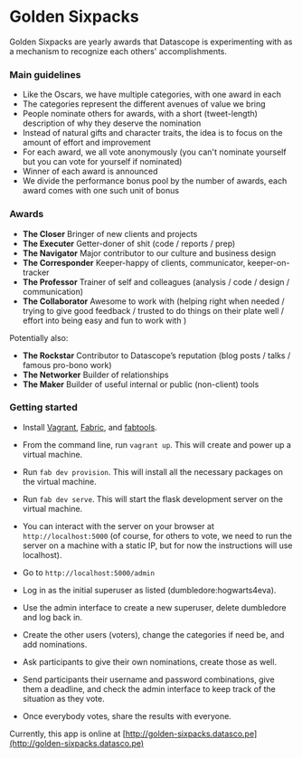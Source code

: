 # Golden Sixpacks

Golden Sixpacks are yearly awards that Datascope is experimenting with
as a mechanism to recognize each others' accomplishments.

### Main guidelines

- Like the Oscars, we have multiple categories, with one award in each
- The categories represent the different avenues of value we bring
- People nominate others for awards, with a short (tweet-length)
  description of why they deserve the nomination
- Instead of natural gifts and character traits, the idea is to focus on the amount of effort and improvement
- For each award, we all vote anonymously (you can't nominate yourself but you can vote for yourself if nominated)
- Winner of each award is announced
- We divide the performance bonus pool by the number of awards, each award comes with one such unit of bonus

### Awards
- **The Closer**  Bringer of new clients and projects
- **The Executer**  Getter-doner of shit (code / reports / prep)
- **The Navigator**  Major contributor to our culture and business design
- **The Corresponder** Keeper-happy of clients, communicator, keeper-on-tracker
- **The Professor**  Trainer of self and colleagues (analysis / code / design
/ communication)
- **The Collaborator**  Awesome to work with (helping
right when needed / trying to give good feedback / trusted to do things on their plate well / effort into being easy and fun to
work with )


Potentially also:
- **The Rockstar**  Contributor to Datascope’s reputation (blog posts / talks /
famous pro-bono work)
- **The Networker**  Builder of relationships
- **The Maker**  Builder of useful internal or public (non-client) tools


### Getting started
* Install [Vagrant](http://vagrantup.com),
[Fabric](http://fabric.readthedocs.org/en/latest/installation.html),
and [fabtools](http://fabtools.readthedocs.org/en/latest/).

* From the command line, run `vagrant up`. This will
create and power up a virtual machine.

* Run `fab dev provision`. This will install all the necessary
packages on the virtual machine.

* Run `fab dev serve`. This will start the flask development server on the
virtual machine.

* You can interact with the server on your browser at `http://localhost:5000` 
(of course, for others to vote, we need to run the server on a machine with a 
static IP, but for now the instructions will use localhost).

* Go to `http://localhost:5000/admin`
 
* Log in as the initial superuser as listed (dumbledore:hogwarts4eva).
 
* Use the admin interface to create a new superuser, delete dumbledore and log back in.
 
* Create the other users (voters), change the categories if need be, and add nominations.

* Ask participants to give their own nominations, create those as well.
 
* Send participants their username and password combinations, give them a deadline, and 
check the admin interface to keep track of the situation as they vote.

* Once everybody votes, share the results with everyone.

Currently, this app is online at [http://golden-sixpacks.datasco.pe](http://golden-sixpacks.datasco.pe)



